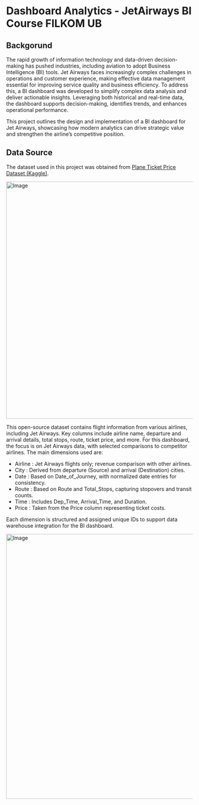 # Dashboard Analytics - JetAirways BI Course FILKOM UB

## Backgorund
The rapid growth of information technology and data-driven decision-making has pushed industries, including aviation to adopt Business Intelligence (BI) tools. Jet Airways faces increasingly complex challenges in operations and customer experience, making effective data management essential for improving service quality and business efficiency. To address this, a BI dashboard was developed to simplify complex data analysis and deliver actionable insights. Leveraging both historical and real-time data, the dashboard supports decision-making, identifies trends, and enhances operational performance. 

This project outlines the design and implementation of a BI dashboard for Jet Airways, showcasing how modern analytics can drive strategic value and strengthen the airline’s competitive position.

## Data Source
The dataset used in this project was obtained from [Plane Ticket Price Dataset (Kaggle)](https://www.kaggle.com/datasets/ibrahimelsayed182/plane-ticket-price?resource=download).

<img width="1526" height="640" alt="Image" src="https://github.com/user-attachments/assets/53fcaa27-2d10-4f24-b614-3542f8e9fcae" />

This open-source dataset contains flight information from various airlines, including Jet Airways. Key columns include airline name, departure and arrival details, total stops, route, ticket price, and more.
For this dashboard, the focus is on Jet Airways data, with selected comparisons to competitor airlines. The main dimensions used are:
- Airline : Jet Airways flights only; revenue comparison with other airlines.
- City : Derived from departure (Source) and arrival (Destination) cities.
- Date : Based on Date_of_Journey, with normalized date entries for consistency.
- Route : Based on Route and Total_Stops, capturing stopovers and transit counts.
- Time : Includes Dep_Time, Arrival_Time, and Duration.
- Price : Taken from the Price column representing ticket costs.

Each dimension is structured and assigned unique IDs to support data warehouse integration for the BI dashboard.

<img width="959" height="715" alt="Image" src="https://github.com/user-attachments/assets/fe163e58-8a26-43a1-b5eb-d4e4a49b2e12" />
